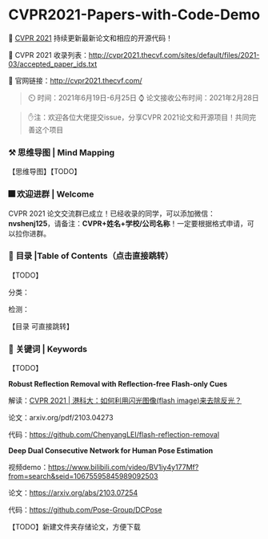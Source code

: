 # CVPR2021-Papers-with-Code-Demo

:star2: [CVPR 2021](http://cvpr2021.thecvf.com/) 持续更新最新论文和相应的开源代码！

:car: CVPR 2021 收录列表：http://cvpr2021.thecvf.com/sites/default/files/2021-03/accepted_paper_ids.txt

:car: 官网链接：http://cvpr2021.thecvf.com/

> :timer_clock: 时间：2021年6月19日-6月25日
> :watch: 论文接收公布时间：2021年2月28日

> :hand: ​注：欢迎各位大佬提交issue，分享CVPR 2021论文和开源项目！共同完善这个项目

### :hammer_and_pick: 思维导图 | Mind Mapping

【思维导图】【TODO】

### **:fireworks: 欢迎进群** | Welcome

CVPR 2021 论文交流群已成立！已经收录的同学，可以添加微信：**nvshenj125**，请备注：**CVPR+姓名+学校/公司名称**！一定要根据格式申请，可以拉你进群。

### :hammer: **目录 |Table of Contents（点击直接跳转）**
【TODO】

分类：

检测：

【目录 可直接跳转】

### :key: **关键词** | Keywords
【TODO】

**Robust Reflection Removal with Reflection-free Flash-only Cues**

解读：[CVPR 2021 | 港科大：如何利用闪光图像(flash image)来去除反光？](https://zhuanlan.zhihu.com/p/358337679)

论文：arxiv.org/pdf/2103.04273

代码：https://github.com/ChenyangLEI/flash-reflection-removal

**Deep Dual Consecutive Network for Human Pose Estimation**

视频demo：https://www.bilibili.com/video/BV1iy4y177Mf?from=search&seid=10675595845989092503

论文：https://arxiv.org/abs/2103.07254

代码：https://github.com/Pose-Group/DCPose

【TODO】新建文件夹存储论文，方便下载
